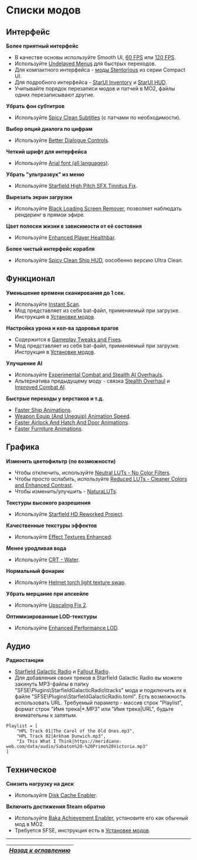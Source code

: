 # Списки модов

## Интерфейс

**Более приятный интерфейс**

+ В качестве основы используйте Smooth UI, [60 FPS](https://www.nexusmods.com/starfield/mods/350) или [120 FPS](https://www.nexusmods.com/starfield/mods/497).
+ Используйте [Undelayed Menus](https://www.nexusmods.com/starfield/mods/404) для быстрых переходов.
+ Для компактного интерфейса - [моды Stentorious](https://www.nexusmods.com/starfield/users/13373850?tab=user+files) из серии Compact UI.
+ Для подробного интерфейса - [StarUI Inventory](https://www.nexusmods.com/starfield/mods/773) и [StarUI HUD](https://www.nexusmods.com/starfield/mods/3444).
+ Учитывайте порядок перезаписи модов и патчей в MO2, файлы одних перезаписывают другие.

**Убрать фон субтитров**

+ Используйте [Spicy Clean Subtitles](https://www.nexusmods.com/starfield/mods/539) (с патчами по необходимости).

**Выбор опций диалога по цифрам**

+ Используйте [Better Dialogue Controls](https://www.nexusmods.com/starfield/mods/1223).

**Четкий шрифт для интерфейса**

+ Используйте [Arial font (all languages)](https://www.nexusmods.com/starfield/mods/265).

**Убрать "ультразвук" из меню**

+ Используйте [Starfield High Pitch SFX Tinnitus Fix](https://www.nexusmods.com/starfield/mods/787).

**Вырезать экран загрузки**

+ Используйте [Black Loading Screen Remover](https://www.nexusmods.com/starfield/mods/546), позволяет наблюдать рендеринг в прямои эфире.

**Цвет полоски жизни в зависимости от её состояния**

+ Используйте [Enhanced Player Healthbar](https://www.nexusmods.com/starfield/mods/454).

**Более чистый интерфейс корабля**

+ Используйте [Spicy Clean Ship HUD](https://www.nexusmods.com/starfield/mods/529), оособенно версию Ultra Clean.

## Функционал

**Уменьшение времени сканирования до 1 сек.**

+ Используйте [Instant Scan](https://www.nexusmods.com/starfield/mods/759).
+ Мод представляет из себя bat-файл, применяемый при загрузке. Инструкция в [Установке модов](Установка-модов.md).

**Настройка урона и кол-ва здоровья врагов**

+ Содержится в [Gameplay Tweaks and Fixes](https://www.nexusmods.com/starfield/mods/241).
+ Мод представляет из себя bat-файл, применяемый при загрузке. Инструкция в [Установке модов](Установка-модов.md).

**Улучшение AI**

+ Используйте [Experimental Combat and Stealth AI Overhauls](https://www.nexusmods.com/starfield/mods/1043).
+ Альтернатива предыдущему моду - связка [Stealth Overhaul](https://www.nexusmods.com/starfield/mods/819) и [Improved Combat AI](https://www.nexusmods.com/starfield/mods/1392).

**Быстрые переходы у верстаков и т.д.**

+ [Faster Ship Animations](https://www.nexusmods.com/starfield/mods/2815).
+ [Weapon Equip (And Unequip) Animation Speed](https://www.nexusmods.com/starfield/mods/3532).
+ [Faster Airlock And Hatch And Door Animations](https://www.nexusmods.com/starfield/mods/2489).
+ [Faster Furniture Animations](https://www.nexusmods.com/starfield/mods/2645).

## Графика

**Изменить цветофильтр (по возможности)**

+ Чтобы отключить, используйте [Neutral LUTs - No Color Filters](https://www.nexusmods.com/starfield/mods/323).
+ Чтобы просто ослабить, используйте [Reduced LUTs - Cleaner Colors and Enhanced Contrast](https://www.nexusmods.com/starfield/mods/589).
+ Чтобы изменить/улучшить - [NaturaLUTs](https://www.nexusmods.com/starfield/mods/1119).

**Текстуры высокого разрешения**

+ Используйте [Starfield HD Reworked Project](https://www.nexusmods.com/starfield/mods/3486).

**Качественные текстуры эффектов**

+ Используйте [Effect Textures Enhanced](https://www.nexusmods.com/starfield/mods/340).

**Менее уродливая вода**

+ Используйте [CRT - Water](https://www.nexusmods.com/starfield/mods/1508).

**Нормальный фонарик**

+ Используйте [Helmet torch light texture swap](https://www.nexusmods.com/starfield/mods/402).

**Убрать мерцание при апскейле**

+ Используйте [Upscaling Fix 2](https://www.nexusmods.com/starfield/mods/3930).

**Оптимизированные LOD-текстуры**

+ Используйте [Enhanced Performance LOD](https://www.nexusmods.com/starfield/mods/1104).

## Аудио

**Радиостанции**

+ [Starfield Galactic Radio](https://www.nexusmods.com/starfield/mods/3775) и [Fallout Radio](https://www.nexusmods.com/starfield/mods/3839).
+ Для добавления своих треков в Starfield Galactic Radio вы можете закинуть MP3-файлы в папку "SFSE\Plugins\StarfieldGalacticRadio\tracks" мода и подключить их в файле "SFSE\Plugins\StarfieldGalacticRadio.toml". Есть возможность использовать URL. Требуемый параметр - массив строк "Playlist", формат строк "Имя трека|\*.MP3" или "Имя трека|URL", будьте внимательны к запятым.
```
Playlist = [
    "HPL Track 01|The Carol of the Old Ones.mp3",
    "HPL Track 02|Arkham Dunwich.mp3",
    "Is This What I Think|https://meridiano-web.com/data/audio/Sabaton%20-%20Primo%20Victoria.mp3"
]
```

## Техническое

**Снизить нагрузку на диск**

+ Используйте [Disk Cache Enabler](https://www.nexusmods.com/starfield/mods/2245).

**Включить достижения Steam обратно**

+ Используйте [Baka Achievement Enabler](https://www.nexusmods.com/starfield/mods/658), установите его как обычный мод в MO2.
+ Требуется SFSE, инструкция есть в [Установке модов](Установка-модов.md).

------

|[*Назад к оглавлению*](https://github.com/Meridiano/Starfield-Head)|
|:---:|
